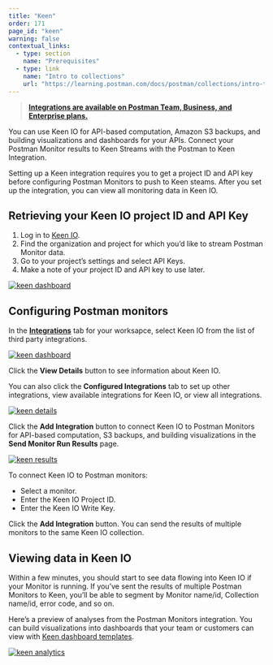 ```yaml
---
title: "Keen"
order: 171
page_id: "keen"
warning: false
contextual_links:
  - type: section
    name: "Prerequisites"
  - type: link
    name: "Intro to collections"
    url: "https://learning.postman.com/docs/postman/collections/intro-to-collections"
---
```


> __[Integrations are available on Postman Team, Business, and Enterprise plans.](https://www.getpostman.com/pricing)__

You can use Keen IO for API-based computation, Amazon S3 backups, and building visualizations and dashboards for your APIs. Connect your Postman Monitor results to Keen Streams with the Postman to Keen Integration.

Setting up a Keen integration requires you to get a project ID and API key before configuring Postman Monitors to push to Keen steams. After you set up the integration, you can view all monitoring data in Keen IO.

## Retrieving your Keen IO project ID and API Key

1. Log in to [Keen IO](https://keen.io/home/).
1. Find the organization and project for which you’d like to stream Postman Monitor data.
1. Go to your project’s settings and select API Keys.  
1. Make a note of your project ID and API key to use later.

[![keen dashboard](https://assets.postman.com/postman-docs/59119661.jpg)](https://assets.postman.com/postman-docs/59119661.jpg)

## Configuring Postman monitors

In the **[Integrations](https://go.postman.co/workspaces)** tab for your worksapce, select Keen IO from the list of third party integrations.

[![keen dashboard](https://assets.postman.com/postman-docs/integrations_keen1.png)](https://assets.postman.com/postman-docs/integrations_keen1.png)

Click the **View Details** button to see information about Keen IO.  

You can also click the **Configured Integrations** tab to set up other integrations, view available integrations for Keen IO, or view all integrations.

[![keen details](https://assets.postman.com/postman-docs/WS-integrations_Keen_details2.png)](https://assets.postman.com/postman-docs/WS-integrations_Keen_details2.png)

Click the **Add Integration** button to connect Keen IO to Postman Monitors for API-based computation, S3 backups, and building visualizations in the **Send Monitor Run Results** page.

[![keen results](https://assets.postman.com/postman-docs/WS-integrations-keen-sendMonRun.png)](https://assets.postman.com/postman-docs/WS-integrations-keen-sendMonRun.png)

To connect Keen IO to Postman monitors:

* Select a monitor.
* Enter the Keen IO Project ID.
* Enter the Keen IO Write Key.

Click the **Add Integration** button. You can send the results of multiple monitors to the same Keen IO collection.

## Viewing data in Keen IO

Within a few minutes, you should start to see data flowing into Keen IO if your Monitor is running.  If you’ve sent the results of multiple Postman Monitors to Keen, you’ll be able to segment by Monitor name/id, Collection name/id, error code, and so on.

Here’s a preview of analyses from the Postman Monitors integration. You can build visualizations into dashboards that your team or customers can view with [Keen dashboard templates](https://keen.io/docs/visualize/how-to-create-a-dashboard/).

[![keen analytics](https://assets.postman.com/postman-docs/keen_dashboard.png)](https://assets.postman.com/postman-docs/keen_dashboard.png)  
